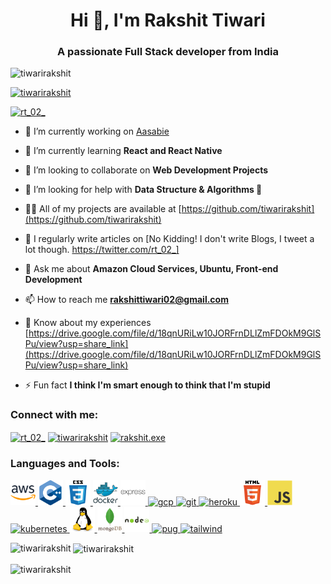 <h1 align="center">Hi 👋, I'm Rakshit Tiwari</h1>
<h3 align="center">A passionate Full Stack developer from India</h3>

<p align="left"> <img src="https://komarev.com/ghpvc/?username=tiwarirakshit&label=Profile%20views&color=0e75b6&style=flat" alt="tiwarirakshit" /> </p>

<p align="left"> <a href="https://github.com/ryo-ma/github-profile-trophy"><img src="https://github-profile-trophy.vercel.app/?username=tiwarirakshit" alt="tiwarirakshit" /></a> </p>

<p align="left"> <a href="https://twitter.com/rt_02_" target="blank"><img src="https://img.shields.io/twitter/follow/rt_02_?logo=twitter&style=for-the-badge" alt="rt_02_" /></a> </p>

- 🔭 I’m currently working on [Aasabie](#)

- 🌱 I’m currently learning **React and React Native**

- 👯 I’m looking to collaborate on **Web Development Projects**

- 🤝 I’m looking for help with **Data Structure & Algorithms 🥲**

- 👨‍💻 All of my projects are available at [https://github.com/tiwarirakshit](https://github.com/tiwarirakshit)

- 📝 I regularly write articles on [No Kidding! I don't write Blogs, I tweet a lot though. https://twitter.com/rt_02_]

- 💬 Ask me about **Amazon Cloud Services, Ubuntu, Front-end Development**

- 📫 How to reach me **rakshittiwari02@gmail.com**

- 📄 Know about my experiences [https://drive.google.com/file/d/18qnURiLw10JORFrnDLlZmFDOkM9GlSPu/view?usp=share_link](https://drive.google.com/file/d/18qnURiLw10JORFrnDLlZmFDOkM9GlSPu/view?usp=share_link)

- ⚡ Fun fact **I think I'm smart enough to think that I'm stupid**

<h3 align="left">Connect with me:</h3>
<p align="left">
<a href="https://twitter.com/rt_02_" target="blank"><img align="center" src="https://raw.githubusercontent.com/rahuldkjain/github-profile-readme-generator/master/src/images/icons/Social/twitter.svg" alt="rt_02_" height="30" width="40" /></a>
<a href="https://linkedin.com/in/tiwarirakshit" target="blank"><img align="center" src="https://raw.githubusercontent.com/rahuldkjain/github-profile-readme-generator/master/src/images/icons/Social/linked-in-alt.svg" alt="tiwarirakshit" height="30" width="40" /></a>
<a href="https://instagram.com/rakshit.exe" target="blank"><img align="center" src="https://raw.githubusercontent.com/rahuldkjain/github-profile-readme-generator/master/src/images/icons/Social/instagram.svg" alt="rakshit.exe" height="30" width="40" /></a>
</p>

<h3 align="left">Languages and Tools:</h3>
<p align="left"> <a href="https://aws.amazon.com" target="_blank" rel="noreferrer"> <img src="https://raw.githubusercontent.com/devicons/devicon/master/icons/amazonwebservices/amazonwebservices-original-wordmark.svg" alt="aws" width="40" height="40"/> </a> <a href="https://www.w3schools.com/cpp/" target="_blank" rel="noreferrer"> <img src="https://raw.githubusercontent.com/devicons/devicon/master/icons/cplusplus/cplusplus-original.svg" alt="cplusplus" width="40" height="40"/> </a> <a href="https://www.w3schools.com/css/" target="_blank" rel="noreferrer"> <img src="https://raw.githubusercontent.com/devicons/devicon/master/icons/css3/css3-original-wordmark.svg" alt="css3" width="40" height="40"/> </a> <a href="https://www.docker.com/" target="_blank" rel="noreferrer"> <img src="https://raw.githubusercontent.com/devicons/devicon/master/icons/docker/docker-original-wordmark.svg" alt="docker" width="40" height="40"/> </a> <a href="https://expressjs.com" target="_blank" rel="noreferrer"> <img src="https://raw.githubusercontent.com/devicons/devicon/master/icons/express/express-original-wordmark.svg" alt="express" width="40" height="40"/> </a> <a href="https://cloud.google.com" target="_blank" rel="noreferrer"> <img src="https://www.vectorlogo.zone/logos/google_cloud/google_cloud-icon.svg" alt="gcp" width="40" height="40"/> </a> <a href="https://git-scm.com/" target="_blank" rel="noreferrer"> <img src="https://www.vectorlogo.zone/logos/git-scm/git-scm-icon.svg" alt="git" width="40" height="40"/> </a> <a href="https://heroku.com" target="_blank" rel="noreferrer"> <img src="https://www.vectorlogo.zone/logos/heroku/heroku-icon.svg" alt="heroku" width="40" height="40"/> </a> <a href="https://www.w3.org/html/" target="_blank" rel="noreferrer"> <img src="https://raw.githubusercontent.com/devicons/devicon/master/icons/html5/html5-original-wordmark.svg" alt="html5" width="40" height="40"/> </a> <a href="https://developer.mozilla.org/en-US/docs/Web/JavaScript" target="_blank" rel="noreferrer"> <img src="https://raw.githubusercontent.com/devicons/devicon/master/icons/javascript/javascript-original.svg" alt="javascript" width="40" height="40"/> </a> <a href="https://kubernetes.io" target="_blank" rel="noreferrer"> <img src="https://www.vectorlogo.zone/logos/kubernetes/kubernetes-icon.svg" alt="kubernetes" width="40" height="40"/> </a> <a href="https://www.linux.org/" target="_blank" rel="noreferrer"> <img src="https://raw.githubusercontent.com/devicons/devicon/master/icons/linux/linux-original.svg" alt="linux" width="40" height="40"/> </a> <a href="https://www.mongodb.com/" target="_blank" rel="noreferrer"> <img src="https://raw.githubusercontent.com/devicons/devicon/master/icons/mongodb/mongodb-original-wordmark.svg" alt="mongodb" width="40" height="40"/> </a> <a href="https://nodejs.org" target="_blank" rel="noreferrer"> <img src="https://raw.githubusercontent.com/devicons/devicon/master/icons/nodejs/nodejs-original-wordmark.svg" alt="nodejs" width="40" height="40"/> </a> <a href="https://pugjs.org" target="_blank" rel="noreferrer"> <img src="https://cdn.worldvectorlogo.com/logos/pug.svg" alt="pug" width="40" height="40"/> </a> <a href="https://tailwindcss.com/" target="_blank" rel="noreferrer"> <img src="https://www.vectorlogo.zone/logos/tailwindcss/tailwindcss-icon.svg" alt="tailwind" width="40" height="40"/> </a> </p>

<p><img align="left" src="https://github-readme-stats.vercel.app/api/top-langs?username=tiwarirakshit&show_icons=true&locale=en&layout=compact" alt="tiwarirakshit" /></p>

<p>&nbsp;<img align="center" src="https://github-readme-stats.vercel.app/api?username=tiwarirakshit&show_icons=true&locale=en" alt="tiwarirakshit" /></p>

<p><img align="center" src="https://github-readme-streak-stats.herokuapp.com/?user=tiwarirakshit&" alt="tiwarirakshit" /></p>
